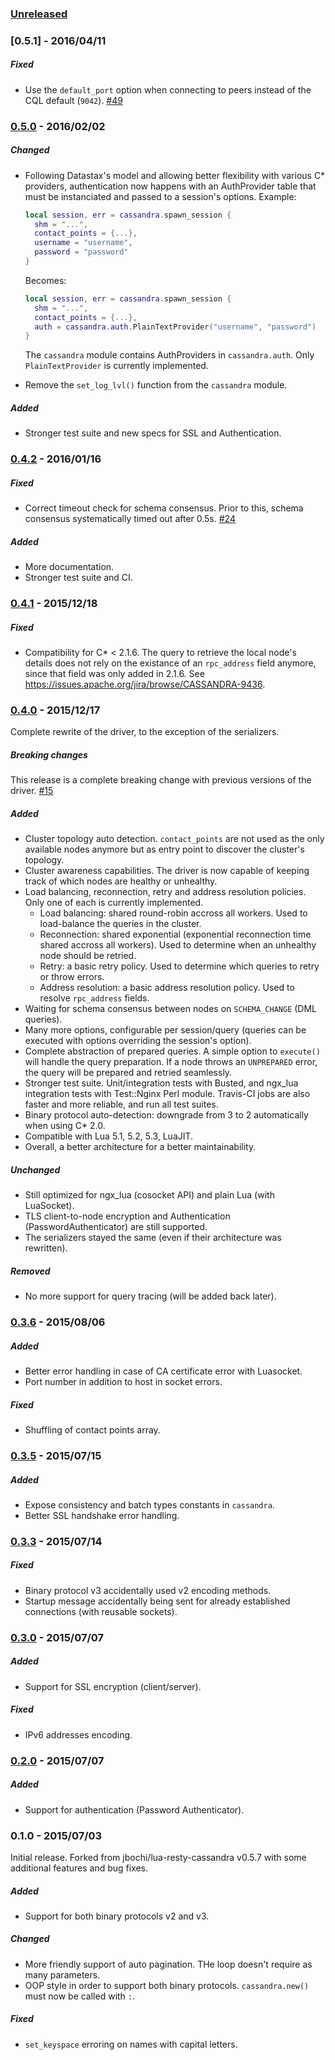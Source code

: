 ### [Unreleased][unreleased]

### [0.5.1] - 2016/04/11

##### Fixed

- Use the `default_port` option when connecting to peers instead of the CQL default (`9042`). [#49](https://github.com/thibaultCha/lua-cassandra/pull/49)

### [0.5.0] - 2016/02/02

##### Changed

- Following Datastax's model and allowing better flexibility with various C* providers, authentication now happens with an AuthProvider table that must be instanciated and passed to a session's options. Example:
    ```lua
    local session, err = cassandra.spawn_session {
      shm = "...",
      contact_points = {...},
      username = "username",
      password = "password"
    }
    ```

    Becomes:
    ```lua
    local session, err = cassandra.spawn_session {
      shm = "...",
      contact_points = {...},
      auth = cassandra.auth.PlainTextProvider("username", "password")
    }
    ```

    The `cassandra` module contains AuthProviders in `cassandra.auth`. Only `PlainTextProvider` is currently implemented.

- Remove the `set_log_lvl()` function from the `cassandra` module.

##### Added

- Stronger test suite and new specs for SSL and Authentication.

### [0.4.2] - 2016/01/16

##### Fixed

- Correct timeout check for schema consensus. Prior to this, schema consensus systematically timed out after 0.5s. [#24](https://github.com/thibaultCha/lua-cassandra/pull/24)

##### Added

- More documentation.
- Stronger test suite and CI.

### [0.4.1] - 2015/12/18

##### Fixed

- Compatibility for C* < 2.1.6. The query to retrieve the local node's details does not rely on the existance of an `rpc_address` field anymore, since that field was only added in 2.1.6. See https://issues.apache.org/jira/browse/CASSANDRA-9436.

### [0.4.0] - 2015/12/17

Complete rewrite of the driver, to the exception of the serializers.

##### Breaking changes

This release is a complete breaking change with previous versions of the driver. [#15](https://github.com/thibaultCha/lua-cassandra/pull/15)

##### Added

- Cluster topology auto detection. `contact_points` are not used as the only available nodes anymore but as entry point to discover the cluster's topology.
- Cluster awareness capabilities. The driver is now capable of keeping track of which nodes are healthy or unhealthy.
- Load balancing, reconnection, retry and address resolution policies. Only one of each is currently implemented.
  - Load balancing: shared round-robin accross all workers. Used to load-balance the queries in the cluster.
  - Reconnection: shared exponential (exponential reconnection time shared accross all workers). Used to determine when an unhealthy node should be retried.
  - Retry: a basic retry policy. Used to determine which queries to retry or throw errors.
  - Address resolution: a basic address resolution policy. Used to resolve `rpc_address` fields.
- Waiting for schema consensus between nodes on `SCHEMA_CHANGE` (DML queries).
- Many more options, configurable per session/query (queries can be executed with options overriding the session's option).
- Complete abstraction of prepared queries. A simple option to `execute()` will handle the query preparation. If a node throws an `UNPREPARED` error, the query will be prepared and retried seamlessly.
- Stronger test suite. Unit/integration tests with Busted, and ngx_lua integration tests with Test::Nginx Perl module. Travis-CI jobs are also faster and more reliable, and run all test suites.
- Binary protocol auto-detection: downgrade from 3 to 2 automatically when using C* 2.0.
- Compatible with Lua 5.1, 5.2, 5.3, LuaJIT.
- Overall, a better architecture for a better maintainability.

##### Unchanged

- Still optimized for ngx_lua (cosocket API) and plain Lua (with LuaSocket).
- TLS client-to-node encryption and Authentication (PasswordAuthenticator) are still supported.
- The serializers stayed the same (even if their architecture was rewritten).

##### Removed

- No more support for query tracing (will be added back later).

### [0.3.6] - 2015/08/06

##### Added

- Better error handling in case of CA certificate error with Luasocket.
- Port number in addition to host in socket errors.

##### Fixed

- Shuffling of contact points array.

### [0.3.5] - 2015/07/15

##### Added

- Expose consistency and batch types constants in `cassandra`.
- Better SSL handshake error handling.

### [0.3.3] - 2015/07/14

##### Fixed

- Binary protocol v3 accidentally used v2 encoding methods.
- Startup message accidentally being sent for already established connections (with reusable sockets).

### [0.3.0] - 2015/07/07

##### Added

- Support for SSL encryption (client/server).

##### Fixed

- IPv6 addresses encoding.

### [0.2.0] - 2015/07/07

##### Added

- Support for authentication (Password Authenticator).

### 0.1.0 - 2015/07/03

Initial release. Forked from jbochi/lua-resty-cassandra v0.5.7 with some additional features and bug fixes.

##### Added

- Support for both binary protocols v2 and v3.

##### Changed

- More friendly support of auto pagination. THe loop doesn't require as many parameters.
- OOP style in order to support both binary protocols. `cassandra.new()` must now be called with `:`.

##### Fixed

- `set_keyspace` erroring on names with capital letters.

[unreleased]: https://github.com/thibaultCha/lua-cassandra/compare/0.5.0...HEAD
[0.5.0]: https://github.com/thibaultCha/lua-cassandra/compare/0.4.2...0.5.0
[0.4.2]: https://github.com/thibaultCha/lua-cassandra/compare/0.4.1...0.4.2
[0.4.1]: https://github.com/thibaultCha/lua-cassandra/compare/0.4.0...0.4.1
[0.4.0]: https://github.com/thibaultCha/lua-cassandra/compare/0.3.6...0.4.0
[0.3.6]: https://github.com/thibaultCha/lua-cassandra/compare/0.3.5...0.3.6
[0.3.5]: https://github.com/thibaultCha/lua-cassandra/compare/0.3.3...0.3.5
[0.3.3]: https://github.com/thibaultCha/lua-cassandra/compare/0.3.0...0.3.3
[0.3.0]: https://github.com/thibaultCha/lua-cassandra/compare/0.2.0...0.3.0
[0.2.0]: https://github.com/thibaultCha/lua-cassandra/compare/0.1.0...0.2.0
